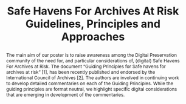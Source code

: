 ---
abstract: The main aim of our poster is to raise awareness among the Digital Preservation
  community of the need for, and particular considerations of, (digital) Safe Havens
  For Archives at Risk. The document “Guiding Principles for Safe havens for archives
  at risk” [1], has been recently published and endorsed by the International Council
  of Archives [2]. The authors are involved in continuing work to develop detailed
  commentaries on each of the Guiding Principles. While the guiding principles are
  format neutral, we highlight specific digital considerations that are emerging in
  development of the commentaries.
creators:
- Gollins, Tim
- Doek, Afelonne
date: null
document_url: https://services.phaidra.univie.ac.at/api/object/o:1079678/download
grand_parent: iPRES
institutions: []
keywords: []
landing_page_url: https://phaidra.univie.ac.at/o:1079678
language: eng
layout: publication
license: CC BY 4.0 International
notes_url: null
parent: iPRES 2019
publication_type: poster
size: 159537
slides_url: null
source_name: iPRES
title: 'Safe Havens For Archives At Risk Guidelines, Principles and Approaches '
year: 2019
---